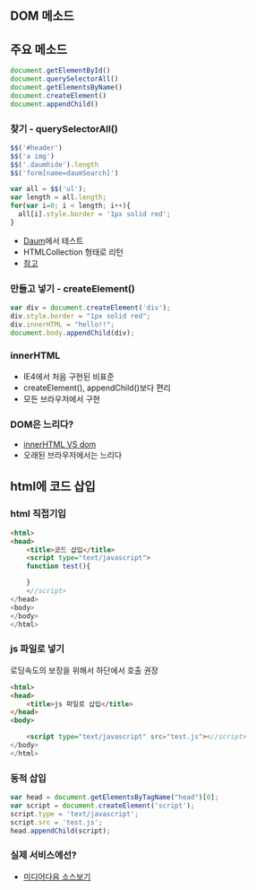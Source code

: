 ## DOM 메소드

## 주요 메소드

```javascript
document.getElementById()
document.querySelectorAll()
document.getElementsByName()
document.createElement()
document.appendChild()
```

### 찾기 - querySelectorAll()

```javascript
$$('#header')
$$('a img')
$$('.daumhide').length
$$('form[name=daumSearch]')

var all = $$('ul');
var length = all.length;
for(var i=0; i < length; i++){
  all[i].style.border = '1px solid red';
}
```

* [Daum](http://daum.net)에서 테스트
* HTMLCollection 형태로 리턴
* [참고](http://api.jquery.com/category/selectors/)

###  만들고 넣기 - createElement()

```javascript
var div = document.createElement('div');
div.style.border = "1px solid red";
div.innerHTML = "hello!!";
document.body.appendChild(div);
```

### innerHTML

* IE4에서 처음 구현된 비표준
* createElement(), appendChild()보다 편리
* 모든 브라우저에서 구현

### DOM은 느리다?

* [innerHTML VS dom](http://goo.gl/MO7S0)
* 오래된 브라우저에서는 느리다


## html에 코드 삽입

### html 직접기입

```html
<html>
<head>
    <title>코드 삽입</title>
    <script type="text/javascript">
    function test(){

    }
    <//script>
</head>
<body>
</body>
</html>
```

### js 파일로 넣기


로딩속도의 보장을 위해서 하단에서 호출 권장

```html
<html>
<head>
    <title>js 파일로 삽입</title>
</head>
<body>

    <script type="text/javascript" src="test.js"><//script>
</body>
</html>
```

### 동적 삽입

```javascript
var head = document.getElementsByTagName("head")[0];
var script = document.createElement('script');
script.type = 'text/javascript';
script.src = 'test.js';
head.appendChild(script);
```
### 실제 서비스에선?

* [미디어다음 소스보기](view-source:http://media.daum.net/)
